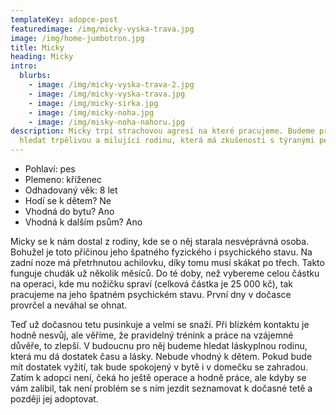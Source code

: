 ```yaml
---
templateKey: adopce-post
featuredimage: /img/micky-vyska-trava.jpg
image: /img/home-jumbotron.jpg
title: Micky
heading: Micky
intro:
  blurbs:
    - image: /img/micky-vyska-trava-2.jpg
    - image: /img/micky-vyska-trava.jpg
    - image: /img/micky-sirka.jpg
    - image: /img/micky-noha.jpg
    - image: /img/misky-noha-nahoru.jpg
description: Micky trpí strachovou agresí na které pracujeme. Budeme pro něj
  hledat trpělivou a milující rodinu, která má zkušenosti s týranými pejsky. 🤪
---
```

* Pohlaví: pes
* Plemeno: kříženec
* Odhadovaný věk: 8 let
* Hodí se k dětem? Ne
* Vhodná do bytu? Ano
* Vhodná k dalším psům? Ano

Micky se k nám dostal z rodiny, kde se o něj starala nesvéprávná osoba. Bohužel je toto příčinou jeho špatného fyzického i psychického stavu. Na zadní noze má přetrhnutou achilovku, díky tomu musí skákat po třech. Takto funguje chudák už několik měsíců. Do té doby, než vybereme celou částku na operaci, kde mu nožičku spraví (celková částka je 25 000 kč), tak pracujeme na jeho špatném psychickém stavu. První dny v dočasce provrčel a neváhal se ohnat. 

Teď už dočasnou tetu pusinkuje a velmi se snaží. Při blízkém kontaktu je hodně nesvůj, ale věříme, že pravidelný trénink a práce na vzájemné důvěře, to zlepší. V budoucnu pro něj budeme hledat láskyplnou rodinu, která mu dá dostatek času a lásky. Nebude vhodný k dětem. Pokud bude mít dostatek vyžití, tak bude spokojený v bytě i v domečku se zahradou. Zatím k adopci není, čeká ho ještě operace a hodně práce, ale kdyby se vám zalíbil, tak není problém se s ním jezdit seznamovat k dočasné tetě a později jej adoptovat.